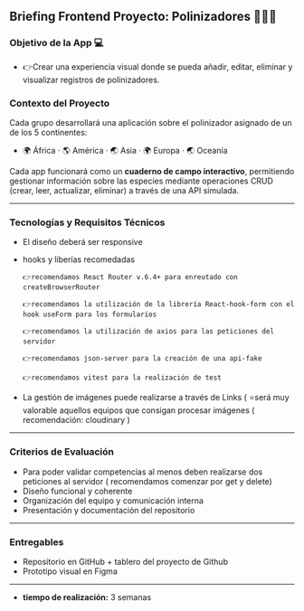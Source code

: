 ## Briefing Frontend Proyecto: Polinizadores 🦋🐝🌼

###  Objetivo de la App 💻

* 👉Crear una experiencia visual donde se pueda añadir, editar, eliminar y visualizar registros de polinizadores.

###  Contexto del Proyecto

 Cada grupo desarrollará una aplicación sobre el polinizador asignado de un de los 5 continentes:
 
  - 🌍 África · 🌎 América · 🌏 Asia · 🌍 Europa · 🌏 Oceanía

Cada app funcionará como un **cuaderno de campo interactivo**, permitiendo gestionar información sobre las especies mediante operaciones CRUD (crear, leer, actualizar, eliminar) a través de una API simulada.

---

###  Tecnologías y Requisitos Técnicos

* El diseño deberá ser responsive

* hooks y liberías recomedadas

      👉recomendamos React Router v.6.4+ para enreutado con createBrowserRouter
      
      👉recomendamos la utilización de la librería React-hook-form con el hook useForm para los formularios
      
      👉recomendamos la utilización de axios para las peticiones del servidor
      
      👉recomendamos json-server para la creación de una api-fake
      
      👉recomendamos vitest para la realización de test
  
* La gestión de imágenes puede realizarse a través de Links ( ⭐será muy valorable aquellos equipos que consigan procesar imágenes ( recomendación: cloudinary )

---

###  Criterios de Evaluación

* Para poder validar competencias al menos deben realizarse dos peticiones al servidor ( recomendamos comenzar por get y delete)
* Diseño funcional y coherente 
* Organización del equipo y comunicación interna
* Presentación y documentación del repositorio

---

###  Entregables

* Repositorio en GitHub + tablero del proyecto de Github
* Prototipo visual en Figma

---


* **tiempo de realización:** 3 semanas
